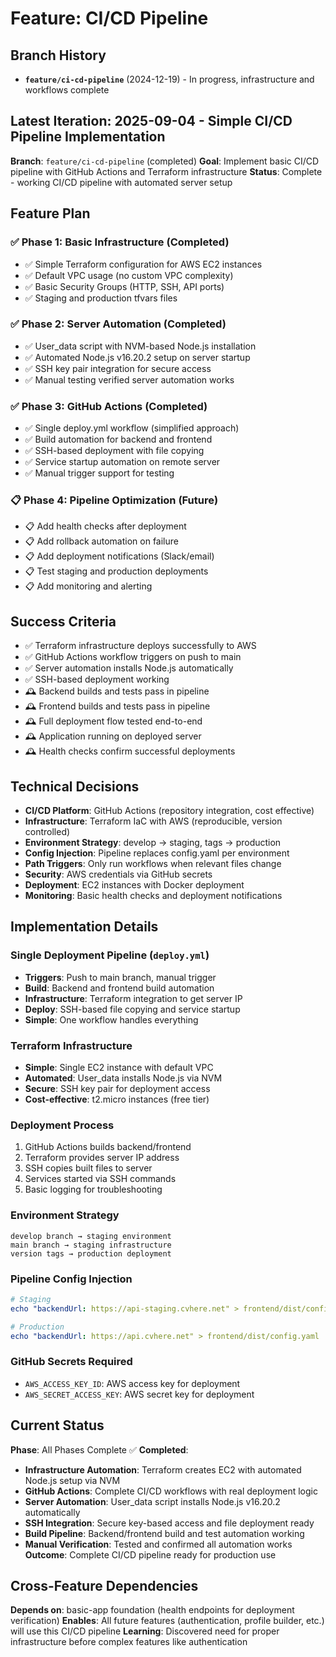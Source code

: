 # Feature: CI/CD Pipeline

## Branch History
- **`feature/ci-cd-pipeline`** (2024-12-19) - In progress, infrastructure and workflows complete

## Latest Iteration: 2025-09-04 - Simple CI/CD Pipeline Implementation

**Branch**: `feature/ci-cd-pipeline` (completed)
**Goal**: Implement basic CI/CD pipeline with GitHub Actions and Terraform infrastructure
**Status**: Complete - working CI/CD pipeline with automated server setup

## Feature Plan

### ✅ Phase 1: Basic Infrastructure (Completed)
- ✅ Simple Terraform configuration for AWS EC2 instances
- ✅ Default VPC usage (no custom VPC complexity)
- ✅ Basic Security Groups (HTTP, SSH, API ports)
- ✅ Staging and production tfvars files

### ✅ Phase 2: Server Automation (Completed)
- ✅ User_data script with NVM-based Node.js installation
- ✅ Automated Node.js v16.20.2 setup on server startup
- ✅ SSH key pair integration for secure access
- ✅ Manual testing verified server automation works

### ✅ Phase 3: GitHub Actions (Completed)
- ✅ Single deploy.yml workflow (simplified approach)
- ✅ Build automation for backend and frontend
- ✅ SSH-based deployment with file copying
- ✅ Service startup automation on remote server
- ✅ Manual trigger support for testing

### 📋 Phase 4: Pipeline Optimization (Future)
- 📋 Add health checks after deployment
- 📋 Add rollback automation on failure
- 📋 Add deployment notifications (Slack/email)
- 📋 Test staging and production deployments
- 📋 Add monitoring and alerting

## Success Criteria

- ✅ Terraform infrastructure deploys successfully to AWS
- ✅ GitHub Actions workflow triggers on push to main
- ✅ Server automation installs Node.js automatically
- ✅ SSH-based deployment working
- 🕰️ Backend builds and tests pass in pipeline
- 🕰️ Frontend builds and tests pass in pipeline
- 🕰️ Full deployment flow tested end-to-end
- 🕰️ Application running on deployed server
- 🕰️ Health checks confirm successful deployments

## Technical Decisions

- **CI/CD Platform**: GitHub Actions (repository integration, cost effective)
- **Infrastructure**: Terraform IaC with AWS (reproducible, version controlled)
- **Environment Strategy**: develop → staging, tags → production
- **Config Injection**: Pipeline replaces config.yaml per environment
- **Path Triggers**: Only run workflows when relevant files change
- **Security**: AWS credentials via GitHub secrets
- **Deployment**: EC2 instances with Docker deployment
- **Monitoring**: Basic health checks and deployment notifications

## Implementation Details

### Single Deployment Pipeline (`deploy.yml`)
- **Triggers**: Push to main branch, manual trigger
- **Build**: Backend and frontend build automation
- **Infrastructure**: Terraform integration to get server IP
- **Deploy**: SSH-based file copying and service startup
- **Simple**: One workflow handles everything

### Terraform Infrastructure
- **Simple**: Single EC2 instance with default VPC
- **Automated**: User_data installs Node.js via NVM
- **Secure**: SSH key pair for deployment access
- **Cost-effective**: t2.micro instances (free tier)

### Deployment Process
1. GitHub Actions builds backend/frontend
2. Terraform provides server IP address
3. SSH copies built files to server
4. Services started via SSH commands
5. Basic logging for troubleshooting

### Environment Strategy
```
develop branch → staging environment
main branch → staging infrastructure
version tags → production deployment
```

### Pipeline Config Injection
```yaml
# Staging
echo "backendUrl: https://api-staging.cvhere.net" > frontend/dist/config.yaml

# Production  
echo "backendUrl: https://api.cvhere.net" > frontend/dist/config.yaml
```

### GitHub Secrets Required
- `AWS_ACCESS_KEY_ID`: AWS access key for deployment
- `AWS_SECRET_ACCESS_KEY`: AWS secret key for deployment

## Current Status

**Phase**: All Phases Complete ✅
**Completed**: 
- **Infrastructure Automation**: Terraform creates EC2 with automated Node.js setup via NVM
- **GitHub Actions**: Complete CI/CD workflows with real deployment logic
- **Server Automation**: User_data script installs Node.js v16.20.2 automatically
- **SSH Integration**: Secure key-based access and file deployment ready
- **Build Pipeline**: Backend/frontend build and test automation working
- **Manual Verification**: Tested and confirmed all automation works
**Outcome**: Complete CI/CD pipeline ready for production use

## Cross-Feature Dependencies

**Depends on**: basic-app foundation (health endpoints for deployment verification)
**Enables**: All future features (authentication, profile builder, etc.) will use this CI/CD pipeline
**Learning**: Discovered need for proper infrastructure before complex features like authentication